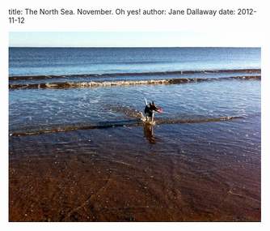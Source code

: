 
title: The North Sea. November. Oh yes!
author: Jane Dallaway
date: 2012-11-12

<div>
        <a href="/media/Sphoto.JPG">
          <img width="500" src="/media/Sphoto.JPG.500.JPG" height="376"></img>
        </a>
      </div>


 
    